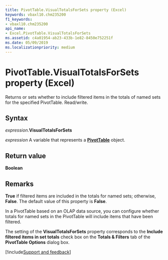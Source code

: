 ```yaml
---
title: PivotTable.VisualTotalsForSets property (Excel)
keywords: vbaxl10.chm235200
f1_keywords:
- vbaxl10.chm235200
api_name:
- Excel.PivotTable.VisualTotalsForSets
ms.assetid: c4a01954-ab23-433b-1e82-8450e752251f
ms.date: 05/09/2019
ms.localizationpriority: medium
---
```



# PivotTable.VisualTotalsForSets property (Excel)

Returns or sets whether to include filtered items in the totals of named sets for the specified PivotTable. Read/write.


## Syntax

_expression_.**VisualTotalsForSets**

_expression_ A variable that represents a **[PivotTable](Excel.PivotTable.md)** object.


## Return value

**Boolean**


## Remarks

**True** if filtered items are included in the totals for named sets; otherwise, **False**. The default value of this property is **False**.

In a PivotTable based on an OLAP data source, you can configure whether totals for named sets in the PivotTable will include items that have been filtered. 

The setting of the **VisualTotalsForSets** property corresponds to the **Include filtered items in set totals** check box on the **Totals & Filters** tab of the **PivotTable Options** dialog box.




[!include[Support and feedback](~/includes/feedback-boilerplate.md)]